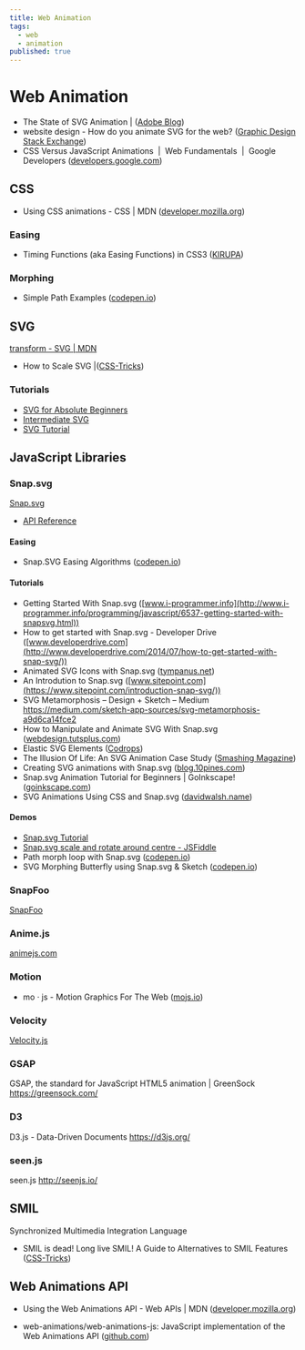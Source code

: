 ```yaml
---
title: Web Animation
tags:
  - web
  - animation
published: true
---
```


# Web Animation

* The State of SVG Animation |  ([Adobe Blog](https://theblog.adobe.com/the-state-of-svg-animation))
* website design - How do you animate SVG for the web?   ([Graphic Design Stack Exchange](https://graphicdesign.stackexchange.com/questions/68314/how-do-you-animate-svg-for-the-web))
* CSS Versus JavaScript Animations  |  Web Fundamentals  |  Google Developers ([developers.google.com](https://developers.google.com/web/fundamentals/design-and-ux/animations/css-vs-javascript))

## CSS

* Using CSS animations - CSS | MDN ([developer.mozilla.org](https://developer.mozilla.org/en-US/docs/Web/CSS/CSS_Animations/Using_CSS_animations))

### Easing

* Timing Functions (aka Easing Functions) in CSS3 ([KIRUPA](https://www.kirupa.com/html5/timing_functions.htm))

### Morphing

* Simple Path Examples ([codepen.io](https://codepen.io/chriscoyier/pen/NRwANp))

## SVG

[transform - SVG | MDN](https://developer.mozilla.org/en-US/docs/Web/SVG/Attribute/transform)
* How to Scale SVG |([CSS-Tricks](https://css-tricks.com/scale-svg/))

### Tutorials

* [SVG for Absolute Beginners](http://unicorn-ui.com/blog/svg-for-beginners.html)
* [Intermediate SVG](http://unicorn-ui.com/blog/intermediate-svg.html)
* [SVG Tutorial](http://tutorials.jenkov.com/svg/index.html)

## JavaScript Libraries

### Snap.svg

[Snap.svg](http://snapsvg.io/)

* [API Reference](http://snapsvg.io/docs/)

#### Easing

* Snap.SVG Easing Algorithms ([codepen.io](https://codepen.io/mike-tempest/pen/myvbrw))

#### Tutorials

* Getting Started With Snap.svg ([www.i-programmer.info](http://www.i-programmer.info/programming/javascript/6537-getting-started-with-snapsvg.html))
* How to get started with Snap.svg - Developer Drive ([www.developerdrive.com](http://www.developerdrive.com/2014/07/how-to-get-started-with-snap-svg/))
* Animated SVG Icons with Snap.svg ([tympanus.net](https://tympanus.net/codrops/2013/11/05/animated-svg-icons-with-snap-svg/))
* An Introdution to Snap.svg ([www.sitepoint.com](https://www.sitepoint.com/introduction-snap-svg/))
* SVG Metamorphosis – Design + Sketch – Medium
https://medium.com/sketch-app-sources/svg-metamorphosis-a9d6ca14fce2
* How to Manipulate and Animate SVG With Snap.svg ([webdesign.tutsplus.com](https://webdesign.tutsplus.com/articles/how-to-manipulate-and-animate-svg-with-snapsvg--cms-21323))
* Elastic SVG Elements ([Codrops](https://tympanus.net/codrops/2014/12/15/elastic-svg-elements/))
* The Illusion Of Life: An SVG Animation Case Study ([Smashing Magazine](https://www.smashingmagazine.com/2016/07/an-svg-animation-case-study/))
* Creating SVG animations with Snap.svg ([blog.10pines.com](https://blog.10pines.com/2017/10/31/creating-svg-animatinos-with-snap-svg/))
* Snap.svg Animation Tutorial for Beginners | GoInkscape! ([goinkscape.com](http://goinkscape.com/how-to-animate-icons-with-inkscape-and-snap-svg/))
* SVG Animations Using CSS and Snap.svg ([davidwalsh.name](https://davidwalsh.name/svg-animations-snap))

#### Demos

* [Snap.svg Tutorial](http://svg.dabbles.info/)
* [Snap.svg scale and rotate around centre - JSFiddle](http://jsfiddle.net/AGq9X/5/)
* Path morph loop with Snap.svg ([codepen.io](https://codepen.io/loac-fr/pen/oXVJoj))
* SVG Morphing Butterfly using Snap.svg & Sketch ([codepen.io](https://codepen.io/natacoops/pen/rOrRvd))


### SnapFoo

[SnapFoo](http://yuschick.github.io/SnapFoo/)

### Anime.js

[animejs.com](http://animejs.com/)

### Motion

* mo · js - Motion Graphics For The Web ([mojs.io](http://mojs.io/))

### Velocity 

[Velocity.js](http://velocityjs.org/)


### GSAP

GSAP, the standard for JavaScript HTML5 animation | GreenSock
https://greensock.com/

### D3

D3.js - Data-Driven Documents
https://d3js.org/

### seen.js

seen.js
http://seenjs.io/

## SMIL

Synchronized Multimedia Integration Language

* SMIL is dead! Long live SMIL! A Guide to Alternatives to SMIL Features ([CSS-Tricks](https://css-tricks.com/smil-is-dead-long-live-smil-a-guide-to-alternatives-to-smil-features/))

## Web Animations API

* Using the Web Animations API - Web APIs | MDN ([developer.mozilla.org](https://developer.mozilla.org/en-US/docs/Web/API/Web_Animations_API/Using_the_Web_Animations_API))

* web-animations/web-animations-js: JavaScript implementation of the Web Animations API ([github.com](https://github.com/web-animations/web-animations-js))
